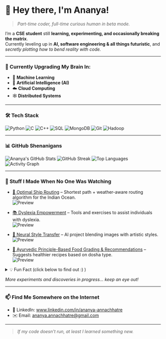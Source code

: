 # 👋 Hey there, I'm Ananya!

> *Part-time coder, full-time curious human in beta mode.*

I’m a **CSE student** still **learning, experimenting, and occasionally breaking the matrix**.  
Currently leveling up in **AI, software engineering & all things futuristic**, and *secretly plotting how to bend reality with code.*

---

### 🧠 Currently Upgrading My Brain In:

- 🤖 **Machine Learning**
- 🧠 **Artificial Intelligence (AI)**
- ☁️ **Cloud Computing**
- 🕸️ **Distributed Systems**

---


### 🛠 Tech Stack

![Python](https://img.shields.io/badge/Python-3776AB?logo=python&logoColor=white)
![C](https://img.shields.io/badge/C-00599C?logo=c&logoColor=white)
![C++](https://img.shields.io/badge/C++-00599C?logo=c%2B%2B&logoColor=white)
![SQL](https://img.shields.io/badge/SQL-4479A1?logo=postgresql&logoColor=white)
![MongoDB](https://img.shields.io/badge/MongoDB-4ea94b?logo=mongodb&logoColor=white)
![Git](https://img.shields.io/badge/Git-F05033?logo=git&logoColor=white)
![Hadoop](https://img.shields.io/badge/Hadoop-66CCFF?logo=apachehadoop&logoColor=white)

---

### 📊 GitHub Shenanigans

![Ananya's GitHub Stats](https://github-readme-stats.vercel.app/api?username=ananyaannachhatre&show_icons=true&theme=tokyonight)
![GitHub Streak](https://streak-stats.demolab.com?user=ananyaannachhatre&theme=tokyonight)
![Top Languages](https://github-readme-stats.vercel.app/api/top-langs/?username=ananyaannachhatre&layout=compact&theme=merko)
![Activity Graph](https://github-readme-activity-graph.vercel.app/graph?username=ananyaannachhatre&theme=merko)

---

### 🌟 Stuff I Made When No One Was Watching

- [🚢 Optimal Ship Routing](https://github.com/ananyaannachhatre/optimal_ship_routing) – Shortest path + weather-aware routing algorithm for the Indian Ocean.  
  ![Preview](https://raw.githubusercontent.com/ananyaannachhatre/optimal_ship_routing/main/demo.gif)  

- [📚 Dyslexia Empowerment](https://github.com/ananyaannachhatre/dyslexia_empowerment) – Tools and exercises to assist individuals with dyslexia.  
  ![Preview](https://raw.githubusercontent.com/ananyaannachhatre/dyslexia_empowerment/main/demo.gif)  

- [🎨 Neural Style Transfer](https://github.com/ananyaannachhatre/neural_style_transfer) – AI project blending images with artistic styles.  
  ![Preview](https://raw.githubusercontent.com/ananyaannachhatre/neural_style_transfer/main/demo.gif)  

- [🍲 Ayurvedic Principle-Based Food Grading & Recommendations](https://github.com/ananyaannachhatre/AyurvedicPrincipleBasedFoodGradingAndRecommendations) – Suggests healthier recipes based on dosha type.  
  ![Preview](https://raw.githubusercontent.com/ananyaannachhatre/AyurvedicPrincipleBasedFoodGradingAndRecommendations/main/demo.gif)  

<details>
  <summary>💡 Fun Fact (click below to find out :) )</summary>
  I sometimes “debug” by staring at the screen until the code feels guilty.
</details>

*More experiments and discoveries in progress… keep an eye out!*  

---

### 📫 Find Me Somewhere on the Internet

- 💼 LinkedIn: www.linkedin.com/in/ananya-annachhatre
- ✉️ Email: ananya.annachhatre@gmail.com

---

> *If my code doesn’t run, at least I learned something new.*
